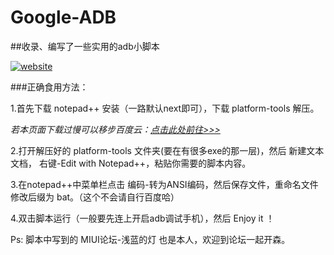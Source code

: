 # Google-ADB
##收录、编写了一些实用的adb小脚本  


[![website](https://img.shields.io/badge/website-Hui的小院-red.svg)](https://dq1503.bid)




###正确食用方法：


1.首先下载 notepad++ 安装（一路默认next即可），下载 platform-tools 解压。

*若本页面下载过慢可以移步百度云：[点击此处前往>>>](https://pan.baidu.com/s/1-03f_pZwRthbcoRFZbZEtQ)*


2.打开解压好的 platform-tools 文件夹(要在有很多exe的那一层)，然后 新建文本文档， 右键-Edit with Notepad++，粘贴你需要的脚本内容。


3.在notepad++中菜单栏点击 编码-转为ANSI编码，然后保存文件，重命名文件修改后缀为 bat。（这个不会请自行百度哈）


4.双击脚本运行（一般要先连上开启adb调试手机），然后 Enjoy it ！



Ps: 脚本中写到的 MIUI论坛-浅蓝的灯 也是本人，欢迎到论坛一起开森。
